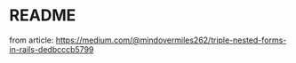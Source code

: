 # README

from article:
https://medium.com/@mindovermiles262/triple-nested-forms-in-rails-dedbcccb5799
